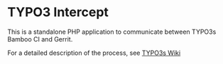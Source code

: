# TYPO3 Intercept

This is a standalone PHP application to communicate between TYPO3s Bamboo CI and Gerrit.

For a detailed description of the process, see [TYPO3s Wiki](https://confluence.typo3.com/display/TC/Process+Flow+pre-merge+Tests)